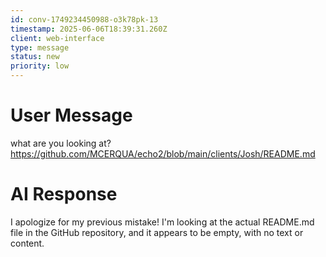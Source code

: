 ```yaml
---
id: conv-1749234450988-o3k78pk-13
timestamp: 2025-06-06T18:39:31.260Z
client: web-interface
type: message
status: new
priority: low
---
```


# User Message

what are you looking at? https://github.com/MCERQUA/echo2/blob/main/clients/Josh/README.md

# AI Response

I apologize for my previous mistake! I'm looking at the actual README.md file in the GitHub repository, and it appears to be empty, with no text or content.


